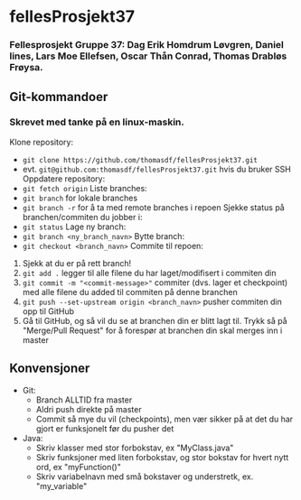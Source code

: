 # fellesProsjekt37
### Fellesprosjekt Gruppe 37: Dag Erik Homdrum Løvgren, Daniel lines, Lars Moe Ellefsen, Oscar Thån Conrad, Thomas Drabløs Frøysa.

## Git-kommandoer
### Skrevet med tanke på en linux-maskin.
Klone repository:
* `git clone https://github.com/thomasdf/fellesProsjekt37.git`
* evt. `git@github.com:thomasdf/fellesProsjekt37.git` hvis du bruker SSH
Oppdatere repository:
* `git fetch origin`
Liste branches:
* `git branch` for lokale branches
* `git branch -r` for å ta med remote branches i repoen
Sjekke status på branchen/commiten du jobber i:
* `git status`
Lage ny branch:
* `git branch <ny_branch_navn>`
Bytte branch:
* `git checkout <branch_navn>`
Commite til repoen:
1. Sjekk at du er på rett branch!
2. `git add .` legger til alle filene du har laget/modifisert i commiten din
3. `git commit -m "<commit-message>"` commiter (dvs. lager et checkpoint) med alle filene du added til commiten på denne branchen
4. `git push --set-upstream origin <branch_navn>` pusher commiten din opp til GitHub
5. Gå til GitHub, og så vil du se at branchen din er blitt lagt til. Trykk så på "Merge/Pull Request" for å forespør at branchen din skal merges inn i master

## Konvensjoner
* Git:
	* Branch ALLTID fra master
	* Aldri push direkte på master
	* Commit så mye du vil (checkpoints), men vær sikker på at det du har gjort er funksjonelt før du pusher det
* Java:
	* Skriv klasser med stor forbokstav, ex "MyClass.java"
	* Skriv funksjoner med liten forbokstav, og stor bokstav for hvert nytt ord, ex "myFunction()"
	* Skriv variabelnavn med små bokstaver og understretk, ex. "my_variable"
